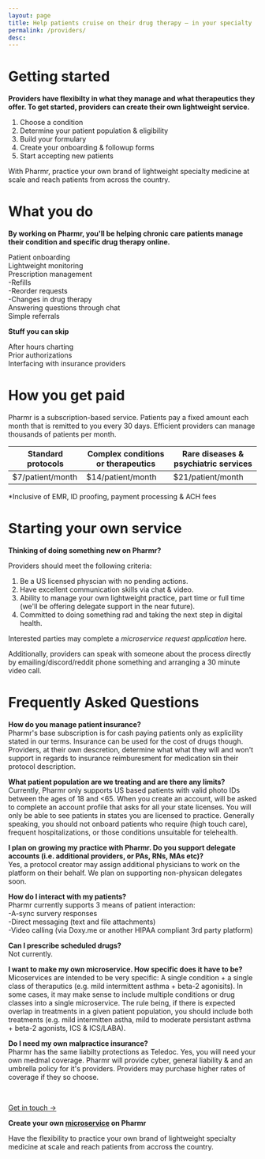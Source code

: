 ```yaml
---
layout: page
title: Help patients cruise on their drug therapy – in your specialty
permalink: /providers/
desc:
---
```

# Getting started

**Providers have flexibilty in what they manage and what therapeutics they offer. To get started, providers can create their own lightweight service.**

1. Choose a condition   
2. Determine your patient population & eligibility  
2. Build your formulary    
3. Create your onboarding & followup forms  
4. Start accepting new patients  

With Pharmr, practice your own brand of lightweight specialty medicine at scale and reach patients from across the country. 

# What you do

**By working on Pharmr, you'll be helping chronic care patients manage their condition and specific drug therapy online.**  

Patient onboarding  
Lightweight monitoring  
Prescription management  
  -Refills  
  -Reorder requests  
  -Changes in drug therapy  
Answering questions through chat  
Simple referrals  

**Stuff you can skip**   

After hours charting  
Prior authorizations  
Interfacing with insurance providers  

# How you get paid  

Pharmr is a subscription-based service. Patients pay a fixed amount each month that is remitted to you every 30 days. Efficient providers can manage thousands of patients per month. 

| Standard protocols | Complex conditions or therapeutics | Rare diseases & psychiatric services |
|--------------------|------------------------------------|--------------------------------------|
| $7/patient/month   | $14/patient/month                  | $21/patient/month                    |

*Inclusive of EMR, ID proofing, payment processing & ACH fees  

# Starting your own service

**Thinking of doing something new on Pharmr?**  

Providers should meet the following criteria:  
1. Be a US licensed physcian with no pending actions.  
2. Have excellent communication skills via chat & video.  
3. Ability to manage your own lightweight practice, part time or full time (we'll be offering delegate support in the near future).  
4. Committed to doing something rad and taking the next step in digital health.  

Interested parties may complete a *microservice request application* here.  

Additionally, providers can speak with someone about the process directly by emailing/discord/reddit phone something and arranging a 30 minute video call. 

# Frequently Asked Questions   

**How do you manage patient insurance?**  
Pharmr's base subscription is for cash paying patients only as explicility stated in our terms. Insurance can be used for the cost of drugs though. Providers, at their own descretion, determine what what they will and won't support in regards to insurance reimburesment for medication sin their protocol description.  

**What patient population are we treating and are there any limits?**  
Currently, Pharmr only supports US based patients with valid photo IDs between the ages of 18 and <65. When you create an account, will be asked to complete an account profile that asks for all your state licenses. You will only be able to see patients in states you are licensed to practice. Generally speaking, you should not onboard patients who require (high touch care), frequent hospitalizations, or those conditions unsuitable for telehealth.  

**I plan on growing my practice with Pharmr. Do you support delegate accounts (i.e. additional providers, or PAs, RNs, MAs etc)?**  
Yes, a protocol creator may assign additional physicians to work on the platform on their behalf. We plan on supporting non-physican delegates soon.  

**How do I interact with my patients?**  
Pharmr currently supports 3 means of patient interaction:  
  -A-sync survery responses  
  -Direct messaging (text and file attachments)  
  -Video calling (via Doxy.me or another HIPAA compliant 3rd party platform)  
  
**Can I prescribe scheduled drugs?**  
Not currently.  

**I want to make my own microservice. How specific does it have to be?**  
Micoservices are intended to be very specific: A single condition + a single class of theraputics (e.g. mild intermittent asthma + beta-2 agonisits). In some cases, it may make sense to include multiple conditions or drug classes into a single microservice. The rule being, if there is expected overlap in treatments in a given patient population, you should include both treatments (e.g. mild intermitten astha, mild to moderate persistant asthma + beta-2 agonists, ICS & ICS/LABA).  

**Do I need my own malpractice insurance?**  
Pharmr has the same liabilty protections as Teledoc. Yes, you will need your own medmal coverage. Pharmr will provide cyber, general liability & and an umbrella policy for it's providers. Providers may purchase higher rates of coverage if they so choose.  

<br>
<p class="largetype">
  <a href="{{ '/getting-started.html' | relative_url }}">Get in touch →</a>
</p>


**Create your own [microservice](https://cranky-johnson-407f0c.netlify.app/cgrpmigraine.html) on Pharmr**  

Have the flexibility to practice your own brand of lightweight specialty medicine at scale and reach patients from accross the country. 
